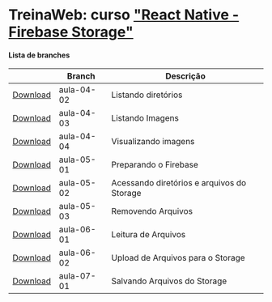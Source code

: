 
# TreinaWeb: curso ["React Native - Firebase Storage"](https://www.treinaweb.com.br/curso/)



#### Lista de branches
|  | Branch | Descrição |
| ------ | ------ |  ------ | 
[Download](https://github.com/treinaweb/treinaweb-react-native-firebase-storage/archive/aula-04-02.zip)    |  aula-04-02     | Listando diretórios |
[Download](https://github.com/treinaweb/treinaweb-react-native-firebase-storage/archive/aula-04-03.zip)    |  aula-04-03     | Listando Imagens |
[Download](https://github.com/treinaweb/treinaweb-react-native-firebase-storage/archive/aula-04-04.zip)    |  aula-04-04     | Visualizando imagens |
[Download](https://github.com/treinaweb/treinaweb-react-native-firebase-storage/archive/aula-05-01.zip)    |  aula-05-01     | Preparando o Firebase |
[Download](https://github.com/treinaweb/treinaweb-react-native-firebase-storage/archive/aula-05-02.zip)    |  aula-05-02     | Acessando diretórios e arquivos do Storage |
[Download](https://github.com/treinaweb/treinaweb-react-native-firebase-storage/archive/aula-05-03.zip)    |  aula-05-03     | Removendo Arquivos |
[Download](https://github.com/treinaweb/treinaweb-react-native-firebase-storage/archive/aula-06-01.zip)    |  aula-06-01     | Leitura de Arquivos |
[Download](https://github.com/treinaweb/treinaweb-react-native-firebase-storage/archive/aula-06-02.zip)    |  aula-06-02     | Upload de Arquivos para o Storage |
[Download](https://github.com/treinaweb/treinaweb-react-native-firebase-storage/archive/aula-07-01.zip)    |  aula-07-01     | Salvando Arquivos do Storage |
